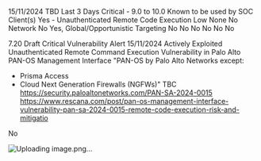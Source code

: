 15/11/2024
TBD
Last 3 Days
Critical - 9.0 to 10.0
Known to be used by SOC Client(s)
Yes - Unauthenticated
Remote Code Execution
Low
None
No
Network
No
Yes, Global/Opportunistic Targeting 
No
No
No
No
No
No


7.20
Draft Critical Vulnerability Alert
15/11/2024
Actively Exploited Unauthenticated Remote Command Execution Vulnerability in Palo Alto PAN-OS Management Interface
"PAN-OS by Palo Alto Networks except:
- Prisma Access 
- Cloud Next Generation Firewalls (NGFWs)"
TBC
https://security.paloaltonetworks.com/PAN-SA-2024-0015
https://www.rescana.com/post/pan-os-management-interface-vulnerability-pan-sa-2024-0015-remote-code-execution-risk-and-mitigatio

No

![Uploading image.png…]()
